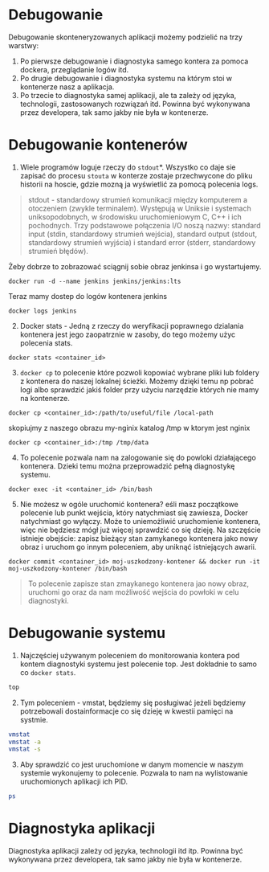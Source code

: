 # Debugowanie 

Debugowanie skonteneryzowanych aplikacji możemy podzielić na trzy warstwy:
1. Po pierwsze debugowanie i diagnostyka samego kontera za pomoca dockera, przeglądanie logów itd. 
2. Po drugie debugowanie i diagnostyka systemu na którym stoi w kontenerze nasz a aplikacja. 
3. Po trzecie to diagnostyka samej aplikacji, ale ta zależy od języka, technologii, zastosowanych rozwiązań itd. Powinna być wykonywana przez developera, tak samo jakby nie była w kontenerze. 

# Debugowanie kontenerów

1. Wiele programów loguje rzeczy do `stdout`*. Wszystko co daje sie zapisać do procesu `stouta` w konterze zostaje przechwycone do pliku historii na hoscie, gdzie mozną ja wyświetlić za pomocą polecenia logs.
> stdout - standardowy strumień komunikacji między komputerem a otoczeniem (zwykle terminalem). Występują w Uniksie i systemach uniksopodobnych, w środowisku uruchomieniowym C, C++ i ich pochodnych. Trzy podstawowe połączenia I/O noszą nazwy: standard input (stdin, standardowy strumień wejścia), standard output (stdout, standardowy strumień wyjścia) i standard error (stderr, standardowy strumień błędów). 
 
Żeby dobrze to zobrazować sciągnij sobie obraz jenkinsa i go wystartujemy.

```
docker run -d --name jenkins jenkins/jenkins:lts
```
Teraz mamy dostep do logów kontenera jenkins
```
docker logs jenkins
```
2. Docker stats - Jedną z rzeczy do weryfikacji poprawnego dzialania kontenera jest jego zaopatrznie w zasoby, do tego możemy użyc polecenia stats.  
```
docker stats <container_id>
```

3. `docker cp` to polecenie które pozwoli kopowiać wybrane pliki lub foldery z kontenera do naszej lokalnej ścieżki. Możemy dzięki temu np pobrać logi albo sprawdzić jakiś folder przy użyciu narzędzie których nie mamy na kontenerze.
   
```
docker cp <container_id>:/path/to/useful/file /local-path
```
skopiujmy z naszego obrazu my-nginix katalog /tmp w ktorym jest nginix
```
docker cp <container_id>:/tmp /tmp/data
```

4. To polecenie pozwala nam na zalogowanie się do powloki działającego kontenera. Dzieki temu można przeprowadzić pełną diagnostykę systemu. 
```
docker exec -it <container_id> /bin/bash
```
   
5. Nie możesz w ogóle uruchomić kontenera? eśli masz początkowe polecenie lub punkt wejścia, który natychmiast się zawiesza, Docker natychmiast go wyłączy. Może to uniemożliwić uruchomienie kontenera, więc nie będziesz mógł już więcej sprawdzić co się dzieję. Na szczęście istnieje obejście: zapisz bieżący stan zamykanego kontenera jako nowy obraz i uruchom go innym poleceniem, aby uniknąć istniejących awarii.

```
docker commit <container_id> moj-uszkodzony-kontener && docker run -it moj-uszkodzony-kontener /bin/bash
```

> To polecenie zapisze stan zmaykanego kontenera jao nowy obraz, uruchomi go oraz da nam możliwość wejścia do powłoki w celu diagnostyki.


# Debugowanie systemu 

1. Najczęściej używanym poleceniem do monitorowania kontera pod kontem diagnostyki systemu jest polecenie top. Jest dokładnie to samo co `docker stats`.

```bash
top
```
2. Tym poleceniem - vmstat, będziemy się posługiwać jeżeli będziemy potrzebowali dostainformacje co się dzieję w kwestii pamięci na systmie.

```bash
vmstat
vmstat -a
vmstat -s
```

3. Aby sprawdzić co jest uruchomione w danym momencie w naszym systemie wykonujemy to polecenie. Pozwala to nam na wylistowanie uruchomionych aplikacji ich PID.

```bash
ps
```

# Diagnostyka aplikacji

Diagnostyka aplikacji zależy od języka, technologii itd itp. Powinna być wykonywana przez developera, tak samo jakby nie była w kontenerze. 